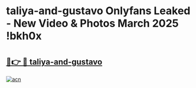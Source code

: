 # taliya-and-gustavo Onlyfans Leaked - New Video & Photos March 2025 !bkh0x

# <h2><a href="https://1pt90o.iuczelnia.edu.pl?title=taliya-and-gustavo&ref=bkh0x">🔗👉 🔴 taliya-and-gustavo</a></h2>

[![acn](https://github.com/user-attachments/assets/0f9c940e-d8b0-45ae-aac7-cd30a18b3e1c)](https://1pt90o.iuczelnia.edu.pl?title=taliya-and-gustavo&ref=bkh0x)

